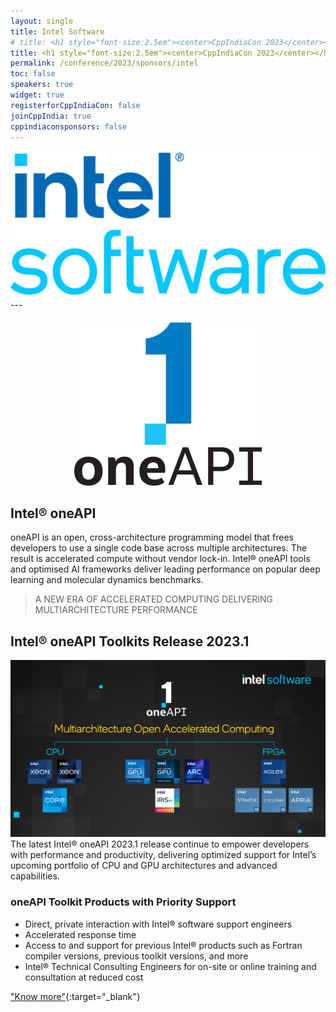 ```yaml
---
layout: single
title: Intel Software
# title: <h1 style="font-size:2.5em"><center>CppIndiaCon 2023</center></h1><center><p style="font-size:1.5em">Gold Sponsor
title: <h1 style="font-size:2.5em"><center>CppIndiaCon 2023</center></h1><center><p style="font-size:1.5em">The C++ festival of India</p><p style="font-size:1.5em"><mark style="background-color:gold;"><strong>Gold Sponsor</strong></mark>
permalink: /conference/2023/sponsors/intel
toc: false
speakers: true
widget: true
registerforCppIndiaCon: false
joinCppIndia: true
cppindiaconsponsors: false
---
```


<div style="text-align: center;">
  <!-- <a href="https://www.intel.com/content/www/us/en/developer/tools/oneapi/toolkits.html"> -->
    <img src="/conference/2023/sponsors/intel.png" alt="Intel Software" title="Intel Software">
  <!-- </a> -->
</div>
---

<div style="text-align: center; margin-top: 20px;">
  <a href="https://www.intel.com/content/www/us/en/developer/tools/oneapi/toolkits.html"  target="_blank">
    <img src="/conference/2023/sponsors/intel-one-api.png" alt="Intel® oneAPI" title="Intel® oneAPI">
  </a>
</div>

## Intel® oneAPI

oneAPI is an open, cross-architecture programming model that frees developers to use a single code base across multiple architectures. The result is accelerated compute without vendor lock-in. Intel® oneAPI tools and optimised AI frameworks deliver leading performance on popular deep learning and molecular dynamics benchmarks.

> A NEW ERA OF ACCELERATED COMPUTING
> DELIVERING MULTIARCHITECTURE PERFORMANCE

## Intel® oneAPI Toolkits Release 2023.1
![Intel® oneAPI Toolkits Release ](/conference/2023/sponsors/intel1.png "Intel® oneAPI Toolkits Release ")
The latest Intel® oneAPI 2023.1 release continue to empower developers with performance and productivity, delivering optimized support for Intel’s upcoming portfolio of CPU and GPU architectures and advanced capabilities.

### oneAPI Toolkit Products with Priority Support
- Direct, private interaction with Intel® software support engineers
- Accelerated response time
- Access to and support for previous Intel® products such as Fortran compiler versions, previous toolkit versions, and more
- Intel® Technical Consulting Engineers for on-site or online training and consultation at reduced cost

["Know more"](https://www.intel.com/content/www/us/en/developer/tools/oneapi/toolkits.html){:target="_blank"} 
